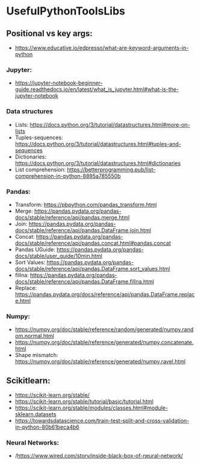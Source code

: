 # UsefulPythonToolsLibs

## Positional vs key args:
  * https://www.educative.io/edpresso/what-are-keyword-arguments-in-python

### Jupyter:
  * https://jupyter-notebook-beginner-guide.readthedocs.io/en/latest/what_is_jupyter.html#what-is-the-jupyter-notebook
  
### Data structures
  * Lists: https://docs.python.org/3/tutorial/datastructures.html#more-on-lists
  * Tuples-sequences: https://docs.python.org/3/tutorial/datastructures.html#tuples-and-sequences
  * Dictionaries: https://docs.python.org/3/tutorial/datastructures.html#dictionaries
  * List comprehension: https://betterprogramming.pub/list-comprehension-in-python-8895a785550b

### Pandas:
  * Transform: https://pbpython.com/pandas_transform.html
  * Merge: https://pandas.pydata.org/pandas-docs/stable/reference/api/pandas.merge.html
  * Join: https://pandas.pydata.org/pandas-docs/stable/reference/api/pandas.DataFrame.join.html
  * Concat:  https://pandas.pydata.org/pandas-docs/stable/reference/api/pandas.concat.html#pandas.concat
  * Pandas UGuide: https://pandas.pydata.org/pandas-docs/stable/user_guide/10min.html
  * Sort Values: https://pandas.pydata.org/pandas-docs/stable/reference/api/pandas.DataFrame.sort_values.html
  * fillna: https://pandas.pydata.org/pandas-docs/stable/reference/api/pandas.DataFrame.fillna.html
  * Replace: https://pandas.pydata.org/docs/reference/api/pandas.DataFrame.replace.html

### Numpy:
  * https://numpy.org/doc/stable/reference/random/generated/numpy.random.normal.html
  * https://numpy.org/doc/stable/reference/generated/numpy.concatenate.html
  * Shape mismatch: https://numpy.org/doc/stable/reference/generated/numpy.ravel.html

## Scikitlearn:
  * https://scikit-learn.org/stable/
  * https://scikit-learn.org/stable/tutorial/basic/tutorial.html
  * https://scikit-learn.org/stable/modules/classes.html#module-sklearn.datasets
  * https://towardsdatascience.com/train-test-split-and-cross-validation-in-python-80b61beca4b6


### Neural Networks:
  * /https://www.wired.com/story/inside-black-box-of-neural-network/
